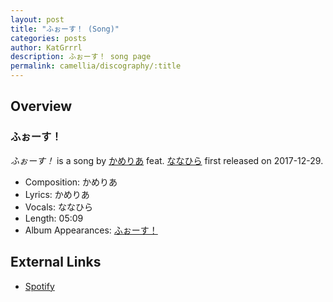```yaml
---
layout: post
title: "ふぉーす！ (Song)"
categories: posts
author: KatGrrrl
description: ふぉーす！ song page
permalink: camellia/discography/:title
---
```


## Overview

### ふぉーす！

*ふぉーす！* is a song by [かめりあ](/camellia) feat. [ななひら](#) first released on 2017-12-29.

* Composition: かめりあ
* Lyrics: かめりあ
* Vocals: ななひら
* Length: 05:09
* Album Appearances: [ふぉーす！](/camellia/albums/Force)

## External Links

* [Spotify](https://open.spotify.com/track/60EJuhZUOPWGDbxpddUwq5?si=5e26b85a780f49ff)
